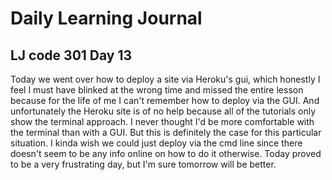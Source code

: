 # Daily Learning Journal

## LJ code 301 Day 13

Today we went over how to deploy a site via Heroku's gui, which honestly I feel I must have blinked at the wrong time and missed the entire lesson because for the life of me I can't remember how to deploy via the GUI.  And unfortunately the Heroku site is of no help because all of the tutorials only show the terminal approach.  I never thought I'd be more comfortable with the terminal than with a GUI. But this is definitely the case for this particular situation.  I kinda wish we could just deploy via the cmd line since there doesn't seem to be any info online on how to do it otherwise.  Today proved to be a very frustrating day, but I'm sure tomorrow will be better.
